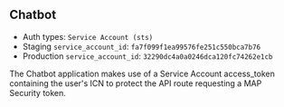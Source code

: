 ## Chatbot

* Auth types: `Service Account (sts)`
* Staging `service_account_id`: `fa7f099f1ea99576fe251c550bca7b76`
* Production `service_account_id`: `32290dc4a0a0246dca120fc74262e1cb`

The Chatbot application makes use of a Service Account access_token containing the user's ICN to protect the API route requesting a MAP Security token.